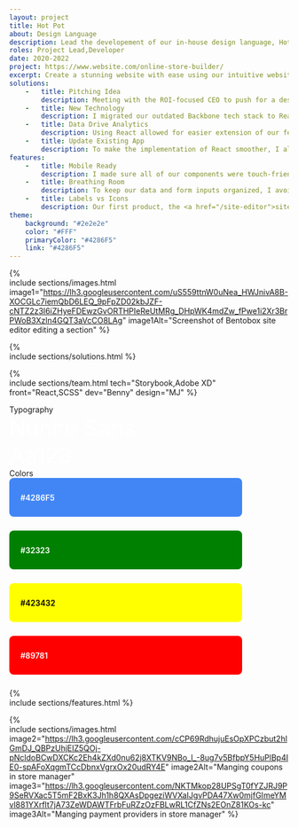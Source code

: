 ```yaml
---
layout: project
title: Hot Pot
about: Design Language
description: Lead the developement of our in-house design language, Hot Pot, to solve a problem that emerged in the later stages of development. The codebase lacked a clear set of guidelines for presenting the user interface, resulting in inconsistencies and code duplication. Hot Pot resolved this issue and ensured smoother future development.
roles: Project Lead,Developer
date: 2020-2022
project: https://www.website.com/online-store-builder/
excerpt: Create a stunning website with ease using our intuitive website builder that guarantees top-notch performance and SEO optimization.
solutions:
    -   title: Pitching Idea
        description: Meeting with the ROI-focused CEO to push for a design language was challenging. I proposed bundling it with a new product, <a href="/caddy">File Manager</a>, and presented analytics data to showcase increased usage and engagement. This evidence-based approach effectively demonstrated the value of adopting a design language within the organization.
    -   title: New Technology
        description: I migrated our outdated Backbone tech stack to React to align with the new design language. I developed the React components myself using Storybook, with the aim of making it easier for the other developers to join later on.
    -   title: Data Drive Analytics
        description: Using React allowed for easier extension of our feedback elements, including form inputs, buttons, and pages. I implemented analytics for each component to measure clicks and identify any UX patterns or bugs.
    -   title: Update Existing App
        description: To make the implementation of React smoother, I also developed a SCSS file that was webpacked, allowing for easy implementation into our other apps using traditional class names. This was particularly useful for updating our <a href="/site-editor">site editor</a> and <a href="/tips-jar">store manager</a>, which were too large of projects to transition entirely to React.
features:
    -   title: Mobile Ready
        description: I made sure all of our components were touch-friendly to enhance the user experience on mobile devices. This involved making changes such as eliminating tooltips, using modern icons instead of traditional text labels, and optimizing button size for better clicking. Additionally, I focused on speed by removing unnecessary animations and transitions.
    -   title: Breathing Room
        description: To keep our data and form inputs organized, I avoided cluttering the fields with dividers and borders. Instead, I utilized "spaces" to visually separate different sections, as demonstrated in the clean and simple design of the <a href="/tips-jar">Store Manager</a>.
    -   title: Labels vs Icons
        description: Our first product, the <a href="/site-editor">site editor</a>, used icons instead of labels to save space. However, customer feedback and analytics revealed that users were often confused and did not click on certain icons. To address this, we switched to using labels, which greatly improved user understanding and engagement.
theme:
    background: "#2e2e2e"
    color: "#FFF"
    primaryColor: "#4286F5"
    link: "#4286F5"
---
```


{%  
    include sections/images.html
        image1="https://lh3.googleusercontent.com/uS559ttnW0uNea_HWJnivA8B-XOCGLc7iemQbD6LEQ_9pFpZD02kbJZF-cNTZ2z3I6iZHyeFDEwzGvORTHPIeReUtMRg_DHpWK4mdZw_fPwe1i2Xr3BrPWoB3Xzln4GQT3aVcCO8LAg"
        image1Alt="Screenshot of Bentobox site editor editing a section"
%}

{%  
    include sections/solutions.html
%}

{%  
    include sections/team.html
        tech="Storybook,Adobe XD"
        front="React,SCSS"
        dev="Benny"
        design="MJ"
%}

<style>
    .colors > div {
        height: 70px;
        margin-bottom: 25px;
        display: flex;
        width: 400px;
        align-items: center;
        padding-left: 20px;
        border-radius: 8px;
        color: #FFF;
        font-weight: 600;
    }
</style>
<section class="font-section flex">
   <div style="min-width: 380px;">
      <div class="h4">Typography</div>
      <div style="color: #FFF;font-size:2.5rem;" class="font-bold">Nunito Sans<br>Aa123</div>
   </div>
   <div>
        <div class="h4">Colors</div>
        <div class="colors">
            <div style="background: rgb(66, 134, 245);">#4286F5</div>
            <div style="background: green;">#32323</div>
            <div style="background: yellow;color:#000;">#423432</div>
            <div style="background: red;">#89781</div>
        </div>
   </div>
</section>


{%  
    include sections/features.html
%}

{%  
    include sections/images.html
        image2="https://lh3.googleusercontent.com/cCP69RdhujuEsOpXPCzbut2hlGmDJ_QBPzUhjEIZ5QOj-pNcldoBCwDXCKc2Eh4kZXd0nu62j8XTKV9NBo_l_-8ug7v5BfbpY5HuPlBp4IE0-spAFoXqgmTCcDbnxVgrxOx20udRY4E"
        image2Alt="Manging coupons in store manager"
        image3="https://lh3.googleusercontent.com/NKTMkop28UPSgT0fYZJRJ9P9SeRVXac5T5mF2BxK3Jh1h8QXAsDpgeziWVXaIJgvPDA47Xw0mjfGImeYMvl881YXrflt7jA73ZeWDAWTFrbFuRZzOzFBLwRL1CfZNs2EOnZ81KOs-kc"
        image3Alt="Manging payment providers in store manager"
%}